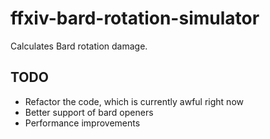 # ffxiv-bard-rotation-simulator
Calculates Bard rotation damage.

## TODO
- Refactor the code, which is currently awful right now
- Better support of bard openers
- Performance improvements
